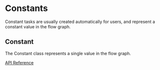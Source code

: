 # Constants

Constant tasks are usually created automatically for users, and represent a constant value in the flow graph.

## Constant <Badge text="task"/>

The Constant class represents a single value in the flow graph.

[API Reference](/api/unreleased/tasks/constants.html#prefect-tasks-core-constants-constant)
